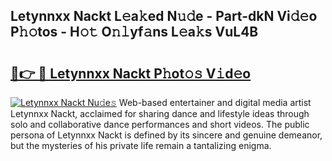 ## Letynnxx Nackt L𝚎a𝚔ed N𝚞𝚍e - Part-dkN Vi𝚍𝚎o P𝚑𝚘tos - H𝚘𝚝 O𝚗𝚕yf𝚊ns L𝚎a𝚔s VuL4B

# <h2><a href="http://kf1hek.oniu.top/?m=Letynnxx+Nackt">🔗👉 🔴 Letynnxx Nackt P𝚑ot𝚘𝚜 V𝚒d𝚎o</a></h2>

[![Letynnxx Nackt Nu𝚍e𝚜](https://i.imgur.com/0qMVB7G.gif)](http://kf1hek.oniu.top/?m=Letynnxx+Nackt)
Web-based entertainer and digital media artist Letynnxx Nackt, acclaimed for sharing dance and lifestyle ideas through solo and collaborative dance performances and short videos. The public persona of Letynnxx Nackt is defined by its sincere and genuine demeanor, but the mysteries of his private life remain a tantalizing enigma.  
